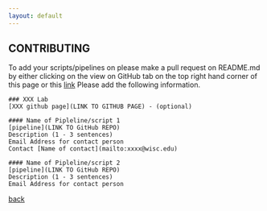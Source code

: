 ```yaml
---
layout: default
---
```


## CONTRIBUTING

To add your scripts/pipelines on please make a pull  request on README.md by either clicking on the view on GitHub tab on the top right hand corner of this page or this [link](https://github.com/uw-madison-microbiome-hub/computational_resources/blob/master/README.md) 
Please add the following information. 

```
### XXX Lab
[XXX github page](LINK TO GITHUB PAGE) - (optional)

#### Name of Pipleline/script 1
[pipeline](LINK TO GitHub REPO)
Description (1 - 3 sentences)
Email Address for contact person
Contact [Name of contact](mailto:xxxx@wisc.edu) 

#### Name of Pipleline/script 2
[pipeline](LINK TO GitHub REPO)
Description (1 - 3 sentences)
Email Address for contact person
```


[back](./)

